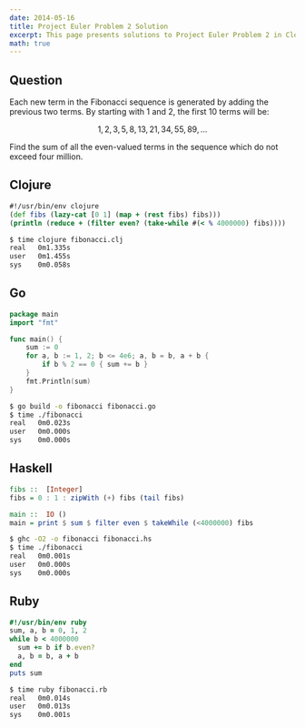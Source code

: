```yaml
---
date: 2014-05-16
title: Project Euler Problem 2 Solution
excerpt: This page presents solutions to Project Euler Problem 2 in Clojure, Go, Haskell and Ruby.
math: true
---
```



## Question

<p>
Each new term in the Fibonacci sequence is generated by adding the previous two 
terms. By starting with 1 and 2, the first 10 terms will be:
</p>

$$1, 2, 3, 5, 8, 13, 21, 34, 55, 89, ...$$

<p>
Find the sum of all the even-valued terms in the sequence which do not exceed 
four million.
</p>






## Clojure

```clojure
#!/usr/bin/env clojure
(def fibs (lazy-cat [0 1] (map + (rest fibs) fibs)))
(println (reduce + (filter even? (take-while #(< % 4000000) fibs))))

```


```bash
$ time clojure fibonacci.clj
real   0m1.335s
user   0m1.455s
sys    0m0.058s
```



## Go

```go
package main
import "fmt"

func main() {
    sum := 0
    for a, b := 1, 2; b <= 4e6; a, b = b, a + b {
        if b % 2 == 0 { sum += b }
    }
    fmt.Println(sum)
}

```


```bash
$ go build -o fibonacci fibonacci.go
$ time ./fibonacci
real   0m0.023s
user   0m0.000s
sys    0m0.000s
```



## Haskell

```haskell
fibs ::  [Integer]
fibs = 0 : 1 : zipWith (+) fibs (tail fibs)

main ::  IO ()
main = print $ sum $ filter even $ takeWhile (<4000000) fibs
```


```bash
$ ghc -O2 -o fibonacci fibonacci.hs
$ time ./fibonacci
real   0m0.001s
user   0m0.000s
sys    0m0.000s
```



## Ruby

```ruby
#!/usr/bin/env ruby
sum, a, b = 0, 1, 2
while b < 4000000
  sum += b if b.even?
  a, b = b, a + b
end
puts sum
```


```bash
$ time ruby fibonacci.rb
real   0m0.014s
user   0m0.013s
sys    0m0.001s
```


